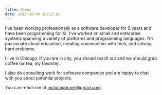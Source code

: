 ```yaml
---
title: About
date: 2017-10-04 10:12:19
---
```


I've been working professionally as a software developer for 6 years and have been programming for 12. I've worked on small and enterprise systems spanning a variety of platforms and programming languages. I'm passionate about education, creating communities with tech, and solving hard problems.

I live in Chicago. If you are in city, you should reach out and we should grab coffee (or tea, my favorite).

I also do consulting work for software companies and am happy to chat with you about potential projects.

You can reach me at [nicholasdrane@gmail.com](mailto://nicholasdrane@gmail.com).